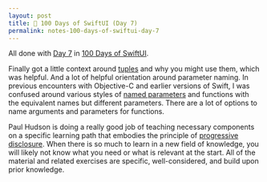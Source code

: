 ```yaml
---
layout: post
title: 📔 100 Days of SwiftUI (Day 7)
permalink: notes-100-days-of-swiftui-day-7
---
```


All done with [Day 7](https://www.hackingwithswift.com/100/swiftui/7) in [100 Days of SwiftUI](https://www.hackingwithswift.com/100/swiftui).

Finally got a little context around [tuples](https://en.wikipedia.org/wiki/Tuple) and why you might use them, which was helpful. And a lot of helpful orientation around parameter naming. In previous encounters with Objective-C and earlier versions of Swift, I was confused around various styles of [named parameters](https://en.wikipedia.org/wiki/Named_parameter) and functions with the equivalent names but different parameters. There are a lot of options to name arguments and parameters for functions.

Paul Hudson is doing a really good job of teaching necessary components on a specific learning path that embodies the principle of [progressive disclosure](https://en.wikipedia.org/wiki/Progressive_disclosure). When there is so much to learn in a new field of knowledge, you will likely not know what you need or what is relevant at the start. All of the material and related exercises are specific, well-considered, and build upon prior knowledge.
